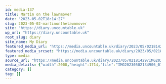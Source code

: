 ```yaml
---
id: media-137
title: Martin on the lawnmover
date: "2023-05-02T18:14:27"
slug: 2023-05-02-martinonthelawnmover
site: "https://diary.uncountable.uk"
wp_url: "https://diary.uncountable.uk"
root_slug: diary
site_name: My Diary
featured_media_url: "https://media.uncountable.uk/diary/2023/05/02181429/IMG20230502134906_01.webp"
featured_media_srcset: "https://media.uncountable.uk/diary/2023/05/02181429/IMG20230502134906_01-300x257.webp 300w, https://media.uncountable.uk/diary/2023/05/02181429/IMG20230502134906_01-1024x878.webp 1024w, https://media.uncountable.uk/diary/2023/05/02181429/IMG20230502134906_01-150x150.webp 150w, https://media.uncountable.uk/diary/2023/05/02181429/IMG20230502134906_01-1920x1645.webp 1920w, https://media.uncountable.uk/diary/2023/05/02181429/IMG20230502134906_01.webp 2000w"
type: media
source_url: "https://media.uncountable.uk/diary/2023/05/02181429/IMG20230502134906_01.webp"
media_details: {"width":2000,"height":1714,"file":"IMG20230502134906_01.webp","filesize":718824,"sizes":{"medium":{"file":"IMG20230502134906_01-300x257.webp","width":300,"height":257,"filesize":22866,"mime_type":"image/webp","source_url":"https://media.uncountable.uk/diary/2023/05/02181429/IMG20230502134906_01-300x257.webp"},"large":{"file":"IMG20230502134906_01-1024x878.webp","width":1024,"height":878,"filesize":239686,"mime_type":"image/webp","source_url":"https://media.uncountable.uk/diary/2023/05/02181429/IMG20230502134906_01-1024x878.webp"},"thumbnail":{"file":"IMG20230502134906_01-150x150.webp","width":150,"height":150,"filesize":7392,"mime_type":"image/webp","source_url":"https://media.uncountable.uk/diary/2023/05/02181429/IMG20230502134906_01-150x150.webp"},"xxl":{"file":"IMG20230502134906_01-1920x1645.webp","width":1920,"height":1645,"filesize":700406,"mime_type":"image/webp","source_url":"https://media.uncountable.uk/diary/2023/05/02181429/IMG20230502134906_01-1920x1645.webp"},"full":{"file":"IMG20230502134906_01.webp","width":2000,"height":1714,"mime_type":"image/webp","source_url":"https://media.uncountable.uk/diary/2023/05/02181429/IMG20230502134906_01.webp"}},"image_meta":{"aperture":"0","credit":"","camera":"","caption":"","created_timestamp":"0","copyright":"","focal_length":"0","iso":"0","shutter_speed":"0","title":"","orientation":"0","keywords":[]}}
category: []
tag: []
---
```


